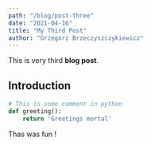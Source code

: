 ```yaml
---
path: "/blog/post-three"
date: "2021-04-16"
title: "My Third Post"
author: "Grzegorz Brzeczyszczykiewicz"
---
```


This is very third **blog post**.

## Introduction

```python
# This is some comment in python
def greeting():
    return 'Greetings mortal'
```

Thas was fun !
